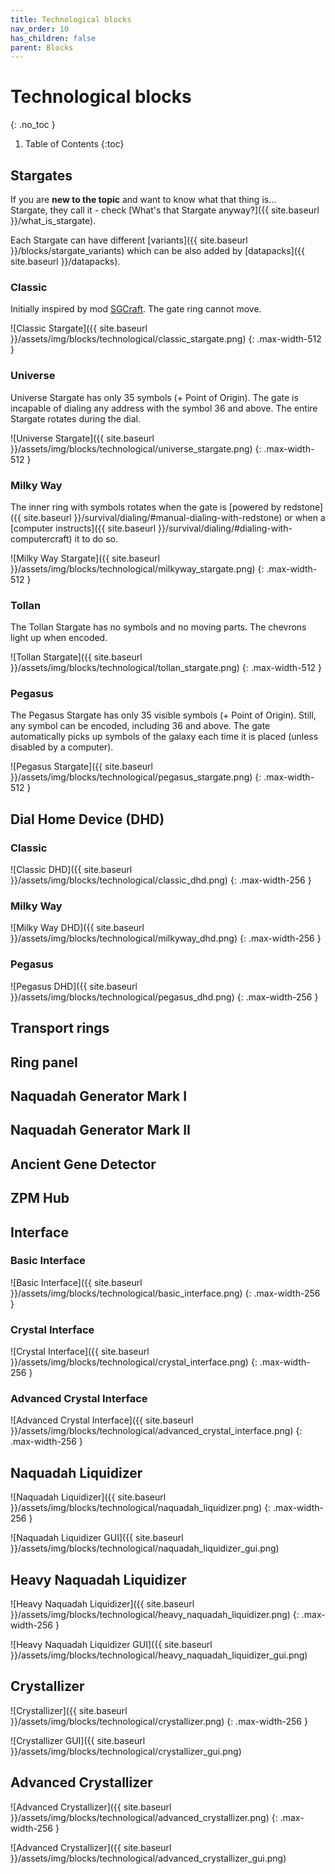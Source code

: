```yaml
---
title: Technological blocks
nav_order: 10
has_children: false
parent: Blocks
---
```

# Technological blocks
{: .no_toc }

1. Table of Contents
{:toc}

## Stargates
If you are __new to the topic__ and want to know what that thing is...  
Stargate, they call it - check [What's that Stargate anyway?]({{ site.baseurl }}/what_is_stargate).

Each Stargate can have different [variants]({{ site.baseurl }}/blocks/stargate_variants) which can be also added by [datapacks]({{ site.baseurl }}/datapacks).

### Classic
Initially inspired by mod [SGCraft](https://www.curseforge.com/minecraft/mc-mods/sg-craft).
The gate ring cannot move.

![Classic Stargate]({{ site.baseurl }}/assets/img/blocks/technological/classic_stargate.png)
{: .max-width-512 }

### Universe
Universe Stargate has only 35 symbols (+ Point of Origin). 
The gate is incapable of dialing any address with the symbol 36 and above.
The entire Stargate rotates during the dial.

![Universe Stargate]({{ site.baseurl }}/assets/img/blocks/technological/universe_stargate.png)
{: .max-width-512 }

### Milky Way
The inner ring with symbols rotates 
when the gate is [powered by redstone]({{ site.baseurl }}/survival/dialing/#manual-dialing-with-redstone) 
or when a [computer instructs]({{ site.baseurl }}/survival/dialing/#dialing-with-computercraft) it to do so.

![Milky Way Stargate]({{ site.baseurl }}/assets/img/blocks/technological/milkyway_stargate.png)
{: .max-width-512 }

### Tollan
The Tollan Stargate has no symbols and no moving parts. 
The chevrons light up when encoded.

![Tollan Stargate]({{ site.baseurl }}/assets/img/blocks/technological/tollan_stargate.png)
{: .max-width-512 }

### Pegasus
The Pegasus Stargate has only 35 visible symbols (+ Point of Origin). 
Still, any symbol can be encoded, including 36 and above.
The gate automatically picks up symbols of the galaxy each time it is placed (unless disabled by a computer).

![Pegasus Stargate]({{ site.baseurl }}/assets/img/blocks/technological/pegasus_stargate.png)
{: .max-width-512 }


## Dial Home Device (DHD)
### Classic

![Classic DHD]({{ site.baseurl }}/assets/img/blocks/technological/classic_dhd.png)
{: .max-width-256 }

### Milky Way

![Milky Way DHD]({{ site.baseurl }}/assets/img/blocks/technological/milkyway_dhd.png)
{: .max-width-256 }

### Pegasus

![Pegasus DHD]({{ site.baseurl }}/assets/img/blocks/technological/pegasus_dhd.png)
{: .max-width-256 }

## Transport rings
## Ring panel

## Naquadah Generator Mark I
## Naquadah Generator Mark II
## Ancient Gene Detector
## ZPM Hub

## Interface
### Basic Interface

![Basic Interface]({{ site.baseurl }}/assets/img/blocks/technological/basic_interface.png)
{: .max-width-256 }

### Crystal Interface

![Crystal Interface]({{ site.baseurl }}/assets/img/blocks/technological/crystal_interface.png)
{: .max-width-256 }

### Advanced Crystal Interface

![Advanced Crystal Interface]({{ site.baseurl }}/assets/img/blocks/technological/advanced_crystal_interface.png)
{: .max-width-256 }

## Naquadah Liquidizer

![Naquadah Liquidizer]({{ site.baseurl }}/assets/img/blocks/technological/naquadah_liquidizer.png)
{: .max-width-256 }

![Naquadah Liquidizer GUI]({{ site.baseurl }}/assets/img/blocks/technological/naquadah_liquidizer_gui.png)

## Heavy Naquadah Liquidizer

![Heavy Naquadah Liquidizer]({{ site.baseurl }}/assets/img/blocks/technological/heavy_naquadah_liquidizer.png)
{: .max-width-256 }

![Heavy Naquadah Liquidizer GUI]({{ site.baseurl }}/assets/img/blocks/technological/heavy_naquadah_liquidizer_gui.png)

## Crystallizer

![Crystallizer]({{ site.baseurl }}/assets/img/blocks/technological/crystallizer.png)
{: .max-width-256 }

![Crystallizer GUI]({{ site.baseurl }}/assets/img/blocks/technological/crystallizer_gui.png)

## Advanced Crystallizer

![Advanced Crystallizer]({{ site.baseurl }}/assets/img/blocks/technological/advanced_crystallizer.png)
{: .max-width-256 }

![Advanced Crystallizer]({{ site.baseurl }}/assets/img/blocks/technological/advanced_crystallizer_gui.png)